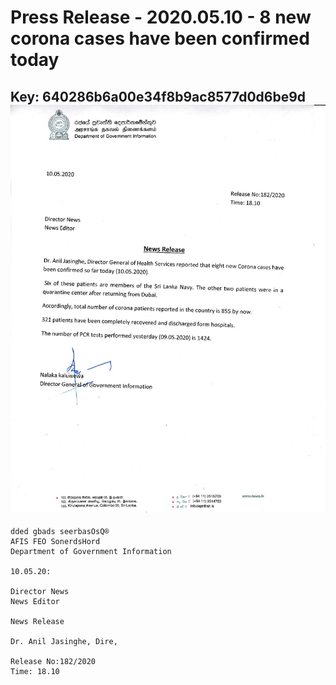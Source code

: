 # Press Release - 2020.05.10 - 8 new corona cases have been confirmed today 
Key: 640286b6a00e34f8b9ac8577d0d6be9d 
![img](img/640286b6a00e34f8b9ac8577d0d6be9d.jpg)
---
```
dded gbads seerbasOsQ®
AFIS FEO SonerdsHord
Department of Government Information

10.05.20:

Director News
News Editor

News Release

Dr. Anil Jasinghe, Dire,

Release No:182/2020
Time: 18.10

 

```
